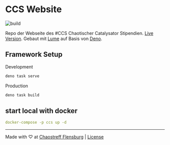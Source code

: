 # CCS Website

![build](https://github.com/chaostreff-flensburg/ccs-website/actions/workflows/build-and-deploy.yml/badge.svg)

Repo der Webseite des #CCS Chaotischer Catalysator Stipendien. [Live Version](https://ccs.chaostreff-flensburg.de/). Gebaut mit [Lume](https://lume.land/) auf Basis von [Deno](https://deno.com).

## Framework Setup

Development
```bash
deno task serve
```

Production
```bash
deno task build
```

## start local with docker

```yaml
docker-compose -p ccs up -d
```

---

Made with ♡ at [Chaostreff Flensburg](https://twitter.com/chaos_fl) |
[License](./LICENSE)
